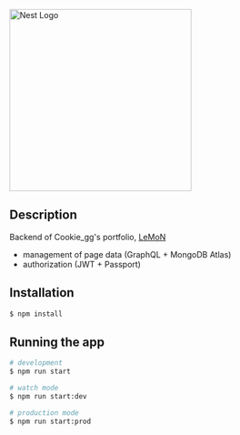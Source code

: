 <p style="display: flex;">
  <a href="http://nestjs.com/" target="blank"><img src="https://nestjs.com/img/logo_text.svg" width="320" alt="Nest Logo" /></a>
</p>

## Description

Backend of Cookie_gg's portfolio, [LeMoN](https://github.com/Cookie-gg/LeMoN)
* management of page data (GraphQL + MongoDB Atlas)
* authorization (JWT + Passport)

## Installation

```bash
$ npm install
```

## Running the app

```bash
# development
$ npm run start

# watch mode
$ npm run start:dev

# production mode
$ npm run start:prod
```

